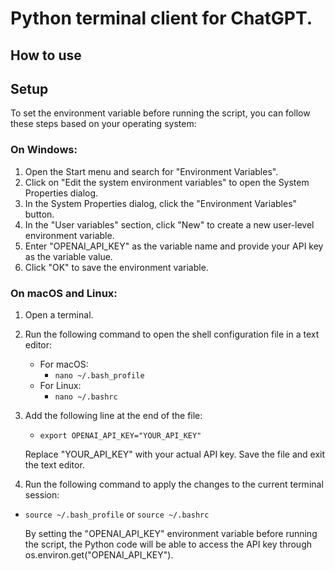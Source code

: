 # Python terminal client for ChatGPT.

## How to use


## Setup

To set the environment variable before running the script, you can follow these steps based on your operating system:

### On Windows:

1.  Open the Start menu and search for "Environment Variables".
2.  Click on "Edit the system environment variables" to open the System Properties dialog.
3.  In the System Properties dialog, click the "Environment Variables" button.
4.  In the "User variables" section, click "New" to create a new user-level environment variable.
5.  Enter "OPENAI_API_KEY" as the variable name and provide your API key as the variable value.
6.  Click "OK" to save the environment variable.

### On macOS and Linux:

1. Open a terminal.
2. Run the following command to open the shell configuration file in a text editor:
    * For macOS:
        * `nano ~/.bash_profile`
    * For Linux:
        * `nano ~/.bashrc`
3. Add the following line at the end of the file:
    * `export OPENAI_API_KEY="YOUR_API_KEY"`
    
    Replace "YOUR_API_KEY" with your actual API key.
   Save the file and exit the text editor.
4. Run the following command to apply the changes to the current terminal session:
* `source ~/.bash_profile` or `source ~/.bashrc`

    By setting the "OPENAI_API_KEY" environment variable before running the script, the Python code will be able to access the API key through os.environ.get("OPENAI_API_KEY").

